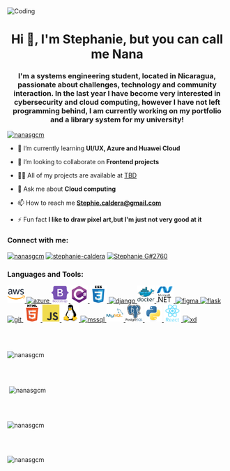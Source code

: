 <!---
StephanieGCM/StephanieGCM is a ✨ special ✨ repository because its `README.md` (this file) appears on your GitHub profile.
You can click the Preview link to take a look at your changes.
--->
<img align="center" alt="Coding" width="1000" src="https://s3.amazonaws.com/appforest_uf/f1662760822329x204504378650354000/Linkedin%20banner.png">
<h1 align="center">Hi 👋, I'm Stephanie, but you can call me Nana</h1>
<h3 align="center">I'm a systems engineering student, located in Nicaragua, passionate about challenges, technology and community interaction. In the last year I have become very interested in cybersecurity and cloud computing, however I have not left programming behind, I am currently working on my portfolio and a library system for my university!</h3>

<p align="left"> <a href="https://twitter.com/nanasgcm" target="blank"><img src="https://img.shields.io/twitter/follow/nanasgcm?logo=twitter&style=for-the-badge" alt="nanasgcm" /></a> </p>

- 🌱 I’m currently learning **UI/UX, Azure and Huawei Cloud**

- 👯 I’m looking to collaborate on **Frontend projects**

- 👨‍💻 All of my projects are available at [TBD](TBD)

- 💬 Ask me about **Cloud computing**

- 📫 How to reach me **Stephie.caldera@gmail.com**

- ⚡ Fun fact **I like to draw pixel art,but I'm just not very good at it**

<h3 align="left">Connect with me:</h3>
<p align="left">
<a href="https://twitter.com/nanasgcm" target="blank"><img align="center" src="https://raw.githubusercontent.com/rahuldkjain/github-profile-readme-generator/master/src/images/icons/Social/twitter.svg" alt="nanasgcm" height="30" width="40" /></a>
<a href="https://linkedin.com/in/stephanie-caldera" target="blank"><img align="center" src="https://raw.githubusercontent.com/rahuldkjain/github-profile-readme-generator/master/src/images/icons/Social/linked-in-alt.svg" alt="stephanie-caldera" height="30" width="40" /></a>
<a href="https://discord.gg/Stephanie G#2760" target="blank"><img align="center" src="https://raw.githubusercontent.com/rahuldkjain/github-profile-readme-generator/master/src/images/icons/Social/discord.svg" alt="Stephanie G#2760" height="30" width="40" /></a>
</p>

<h3 align="left">Languages and Tools:</h3>
<p align="left"> <a href="https://aws.amazon.com" target="_blank" rel="noreferrer"> <img src="https://raw.githubusercontent.com/devicons/devicon/master/icons/amazonwebservices/amazonwebservices-original-wordmark.svg" alt="aws" width="40" height="40"/> </a> <a href="https://azure.microsoft.com/en-in/" target="_blank" rel="noreferrer"> <img src="https://www.vectorlogo.zone/logos/microsoft_azure/microsoft_azure-icon.svg" alt="azure" width="40" height="40"/> </a> <a href="https://getbootstrap.com" target="_blank" rel="noreferrer"> <img src="https://raw.githubusercontent.com/devicons/devicon/master/icons/bootstrap/bootstrap-plain-wordmark.svg" alt="bootstrap" width="40" height="40"/> </a> <a href="https://www.w3schools.com/cs/" target="_blank" rel="noreferrer"> <img src="https://raw.githubusercontent.com/devicons/devicon/master/icons/csharp/csharp-original.svg" alt="csharp" width="40" height="40"/> </a> <a href="https://www.w3schools.com/css/" target="_blank" rel="noreferrer"> <img src="https://raw.githubusercontent.com/devicons/devicon/master/icons/css3/css3-original-wordmark.svg" alt="css3" width="40" height="40"/> </a> <a href="https://www.djangoproject.com/" target="_blank" rel="noreferrer"> <img src="https://cdn.worldvectorlogo.com/logos/django.svg" alt="django" width="40" height="40"/> </a> <a href="https://www.docker.com/" target="_blank" rel="noreferrer"> <img src="https://raw.githubusercontent.com/devicons/devicon/master/icons/docker/docker-original-wordmark.svg" alt="docker" width="40" height="40"/> </a> <a href="https://dotnet.microsoft.com/" target="_blank" rel="noreferrer"> <img src="https://raw.githubusercontent.com/devicons/devicon/master/icons/dot-net/dot-net-original-wordmark.svg" alt="dotnet" width="40" height="40"/> </a> <a href="https://www.figma.com/" target="_blank" rel="noreferrer"> <img src="https://www.vectorlogo.zone/logos/figma/figma-icon.svg" alt="figma" width="40" height="40"/> </a> <a href="https://flask.palletsprojects.com/" target="_blank" rel="noreferrer"> <img src="https://www.vectorlogo.zone/logos/pocoo_flask/pocoo_flask-icon.svg" alt="flask" width="40" height="40"/> </a> <a href="https://git-scm.com/" target="_blank" rel="noreferrer"> <img src="https://www.vectorlogo.zone/logos/git-scm/git-scm-icon.svg" alt="git" width="40" height="40"/> </a> <a href="https://www.w3.org/html/" target="_blank" rel="noreferrer"> <img src="https://raw.githubusercontent.com/devicons/devicon/master/icons/html5/html5-original-wordmark.svg" alt="html5" width="40" height="40"/> </a> <a href="https://developer.mozilla.org/en-US/docs/Web/JavaScript" target="_blank" rel="noreferrer"> <img src="https://raw.githubusercontent.com/devicons/devicon/master/icons/javascript/javascript-original.svg" alt="javascript" width="40" height="40"/> </a> <a href="https://www.linux.org/" target="_blank" rel="noreferrer"> <img src="https://raw.githubusercontent.com/devicons/devicon/master/icons/linux/linux-original.svg" alt="linux" width="40" height="40"/> </a> <a href="https://www.microsoft.com/en-us/sql-server" target="_blank" rel="noreferrer"> <img src="https://www.svgrepo.com/show/303229/microsoft-sql-server-logo.svg" alt="mssql" width="40" height="40"/> </a> <a href="https://www.mysql.com/" target="_blank" rel="noreferrer"> <img src="https://raw.githubusercontent.com/devicons/devicon/master/icons/mysql/mysql-original-wordmark.svg" alt="mysql" width="40" height="40"/> </a> <a href="https://www.postgresql.org" target="_blank" rel="noreferrer"> <img src="https://raw.githubusercontent.com/devicons/devicon/master/icons/postgresql/postgresql-original-wordmark.svg" alt="postgresql" width="40" height="40"/> </a> <a href="https://www.python.org" target="_blank" rel="noreferrer"> <img src="https://raw.githubusercontent.com/devicons/devicon/master/icons/python/python-original.svg" alt="python" width="40" height="40"/> </a> <a href="https://reactjs.org/" target="_blank" rel="noreferrer"> <img src="https://raw.githubusercontent.com/devicons/devicon/master/icons/react/react-original-wordmark.svg" alt="react" width="40" height="40"/> </a> <a href="https://www.adobe.com/products/xd.html" target="_blank" rel="noreferrer"> <img src="https://cdn.worldvectorlogo.com/logos/adobe-xd.svg" alt="xd" width="40" height="40"/> </a> </p>

<br> <br>
<p><img align="center" src="https://github-readme-stats.vercel.app/api/top-langs?username=nanasgcm&show_icons=true&locale=en&layout=compact" alt="nanasgcm" /></p>
<br> <br>
<p>&nbsp;<img align="center" src="https://github-readme-stats.vercel.app/api?username=nanasgcm&show_icons=true&locale=en" alt="nanasgcm" /></p>
<br> <br>
<p><img align="center" src="https://github-readme-streak-stats.herokuapp.com/?user=nanasgcm&" alt="nanasgcm" /></p>
<br> <br>
<p align="left"> <img src="https://komarev.com/ghpvc/?username=nanasgcm&label=Profile%20views&color=0e75b6&style=flat" alt="nanasgcm" /> </p>


